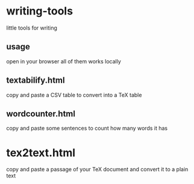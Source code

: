 # writing-tools
little tools for writing

## usage
open in your browser
all of them works locally

## textabilify.html
copy and paste a CSV table to convert into a TeX table

## wordcounter.html
copy and paste some sentences to count how many words it has

# tex2text.html
copy and paste a passage of your TeX document and convert it to a plain text
